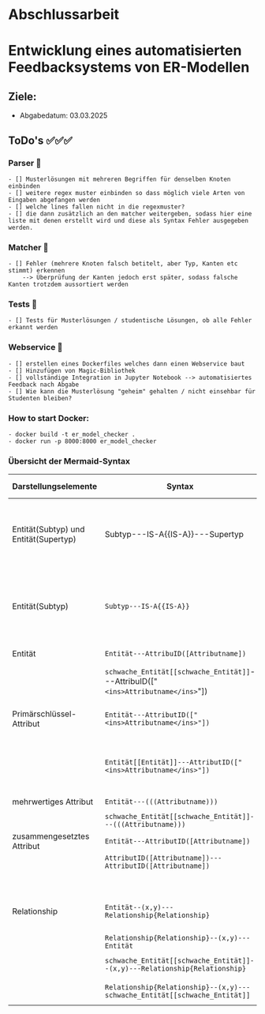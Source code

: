 # Abschlussarbeit
# Entwicklung eines automatisierten Feedbacksystems von ER-Modellen

## Ziele: 
- Abgabedatum: 03.03.2025

## ToDo's ✅✅✅
### Parser 🚀
    - [] Musterlösungen mit mehreren Begriffen für denselben Knoten einbinden
    - [] weitere regex muster einbinden so dass möglich viele Arten von Eingaben abgefangen werden 
    - [] welche lines fallen nicht in die regexmuster? 
    - [] die dann zusätzlich an den matcher weitergeben, sodass hier eine liste mit denen erstellt wird und diese als Syntax Fehler ausgegeben werden.
### Matcher  🚀
    - [] Fehler (mehrere Knoten falsch betitelt, aber Typ, Kanten etc stimmt) erkennen 
        --> Überprüfung der Kanten jedoch erst später, sodass falsche Kanten trotzdem aussortiert werden
### Tests 🚀
    - [] Tests für Musterlösungen / studentische Lösungen, ob alle Fehler erkannt werden

### Webservice 🚀
    - [] erstellen eines Dockerfiles welches dann einen Webservice baut
    - [] Hinzufügen von Magic-Bibliothek 
    - [] vollständige Integration in Jupyter Notebook --> automatisiertes Feedback nach Abgabe
    - [] Wie kann die Musterlösung "geheim" gehalten / nicht einsehbar für Studenten bleiben?

### How to start Docker: 

    - docker build -t er_model_checker . 
    - docker run -p 8000:8000 er_model_checker

### Übersicht der Mermaid-Syntax 

| Darstellungselemente | Syntax | Beschreibung | Beispiel in Diagramm |
|----------------------|--------|--------------|----------------------|
| Entität(Subtyp) und Entität(Supertyp) | Subtyp---IS-A{{IS-A}}---Supertyp | Stellt eine IS-A Beziehung zwischen einem Subtyp und einem Supertyp von Entitäten dar. | `PKW---IS-A{{IS-A}}---Fahrzeug` |
| Entität(Subtyp) | `Subtyp---IS-A{{IS-A}}` | Stellt eine IS-A Beziehung mit einem Subtyp dar. Supertyp muss zuvor einmalig genannt werden. | `LKW---IS-A{{IS-A}}` |
| Entität | `Entität---AttribuID([Attributname])` | Stellt eine Entität mit Attribut dar.| `Kunde---K1([Name])` |
|         | `schwache_Entität[[schwache_Entität]]`---AttribuID(["`<ins>Attributname</ins>`"]) | `Kunde[[Kunde]]---K1([Name)]` |
| Primärschlüssel-Attribut | `Entität---AttributID(["<ins>Attributname</ins>"])` | Stellt eine Entität und ein Primärschlüssel-Attribut dar. | `Land---L1(["`<ins>KFZ</ins>`"])` |
|                          | `Entität[[Entität]]---AttributID(["<ins>Attributname</ins>"])` | Stellt eine schwache Entität und ein Primärschlüssel-Attribut dar. | `Provinz[[Provinz]]---P1(["`<ins>Name</ins>`"])` |
| mehrwertiges Attribut | `Entität---(((Attributname)))` | blbablabla | `Angestellter---A1(((Zertifikate)))` |
|                       | `schwache_Entität[[schwache_Entität]]---(((Attributname)))` | blablabla | `Angestellter---A1(((Zertifikate)))` |
| zusammengesetztes Attribut | `Entität---AttributID([Attributname])` | blabla | `Angestellte---A3([Anschrift])` |
|                            | `AttributID([Attributname])---AttributID([Attributname])` | blala | `A3([Anschrift])---A4([Stadt])` |
|                            |                                                           |       | `A3([Anschrift])---A4([Straße])` |
| Relationship | `Entität--(x,y)---Relationship{Relationship}` | Relationship und Entität mit einer Kardinalität(Min-Max-Notation). | `Land--(1,*)---liegt{liegt}` |
|              | `Relationship{Relationship}--(x,y)---Entität` |                                                                    | `ist_HS{ist_HS}--(1,1)---Land` |
|              | `schwache_Entität[[schwache_Entität]]--(x,y)---Relationship{Relationship}` |                                       | `Provinz[[Provinz]]--(1,1)---liegt{liegt}` |
|              | `Relationship{Relationship}--(x,y)---schwache_Entität[[schwache_Entität]]` |                                       | `ist_HS{ist_HS}--(0,1)---Stadt[[Stadt]]` |













